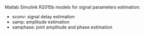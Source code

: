 Matlab Simulink R2015b models for signal parameters estimation:
 - sconv: signal delay estimation
 - samp: amplitude estimation
 - samphase: joint amplitude and phase estimation